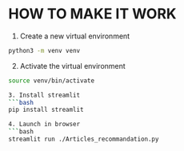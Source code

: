 # HOW TO MAKE IT WORK
1. Create a new virtual environment
```bash
python3 -m venv venv
```
2. Activate the virtual environment
```bash
source venv/bin/activate

3. Install streamlit
```bash
pip install streamlit

4. Launch in browser
```bash
streamlit run ./Articles_recommandation.py 